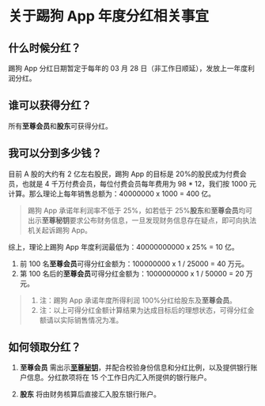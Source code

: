 # 关于踢狗 App 年度分红相关事宜

## 什么时候分红？

踢狗 App 分红日期暂定于每年的 03 月 28 日（非工作日顺延），发放上一年度利润分红。

## 谁可以获得分红？

所有**至尊会员**和**股东**可获得分红。

## 我可以分到多少钱？

目前 A 股的大约有 2 亿左右股民，踢狗 App 的目标是 20%的股民成为付费会员，也就是 4 千万付费会员，每位付费会员每年费用为 98 \* 12，我们按 1000 元计算。那么理论上每年销售总额为：40000000 x 1000 = 400 亿。

> 踢狗 App 承诺年利润率不低于 25%，如若低于 25%**股东**和**至尊会员**均可出示**至尊秘钥**要求公布财务信息，一旦发现财务信息存在疑点，即可向执法机关起诉踢狗 App。

综上，理论上踢狗 App 年度利润最低为：40000000000 x 25% = 10 亿。

1. 前 100 名**至尊会员**可得分红金额为：100000000 x 1 / 25000 = 40 万元。
2. 第 100 名后的**至尊会员**可得分红金额为：1000000000 x 1 / 50000 = 20 万元。

> 1. 注：踢狗 App 承诺年度所得利润 100%分红给股东及**至尊会员**。
> 1. 注：以上可得分红金额计算结果为达成目标后的理想状态，可得分红金额请以实际销售情况为准。

## 如何领取分红？

1. **至尊会员** 需出示[**至尊秘钥**](./%E4%BB%80%E4%B9%88%E6%98%AF%E6%98%9F%E8%80%80%E7%A7%98%E9%92%A5%E5%92%8C%E8%87%B3%E5%B0%8A%E7%A7%98%E9%92%A5%EF%BC%9F.md#至尊秘钥)，并配合校验身份信息和分红比例，以及提供银行账户信息。分红款项将在 15 个工作日内汇入所提供的银行账户。

1. **股东** 将由财务核算后直接汇入股东银行账户。
